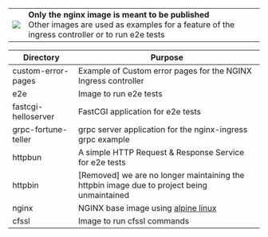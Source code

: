 <table>
  <tbody>
    <tr>
      <td><img src="https://upload.wikimedia.org/wikipedia/commons/7/75/Dialog-warning-yellow.svg" /></td>
      <td>
        <b>Only the nginx image is meant to be published</b><br/>
        Other images are used as examples for a feature of the ingress controller or to run e2e tests
      </td>
    </tr>
  </tbody>
</table>


Directory | Purpose
------------ | -------------
custom-error-pages | Example of Custom error pages for the NGINX Ingress controller
e2e | Image to run e2e tests
fastcgi-helloserver | FastCGI application for e2e tests
grpc-fortune-teller | grpc server application for the nginx-ingress grpc example
httpbun | A simple HTTP Request & Response Service for e2e tests
httpbin | [Removed] we are no longer maintaining the httpbin image due to project being unmaintained 
nginx | NGINX base image using [alpine linux](https://www.alpinelinux.org)
cfssl | Image to run cfssl commands
